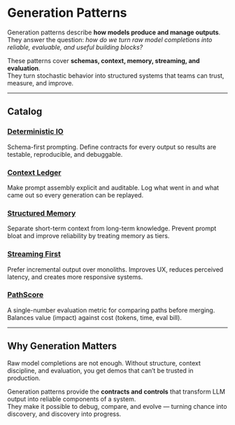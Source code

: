 # Generation Patterns

Generation patterns describe **how models produce and manage outputs**.  
They answer the question: *how do we turn raw model completions into reliable, evaluable, and useful building blocks?*  

These patterns cover **schemas, context, memory, streaming, and evaluation**.  
They turn stochastic behavior into structured systems that teams can trust, measure, and improve.  

---

## Catalog

### [Deterministic IO](./deterministic-io.md)  
Schema-first prompting. Define contracts for every output so results are testable, reproducible, and debuggable.  

### [Context Ledger](./context-ledger.md)  
Make prompt assembly explicit and auditable. Log what went in and what came out so every generation can be replayed.  

### [Structured Memory](./structured-memory.md)  
Separate short-term context from long-term knowledge. Prevent prompt bloat and improve reliability by treating memory as tiers.  

### [Streaming First](./streaming-first.md)  
Prefer incremental output over monoliths. Improves UX, reduces perceived latency, and creates more responsive systems.  

### [PathScore](./pathscore.md)  
A single-number evaluation metric for comparing paths before merging. Balances value (impact) against cost (tokens, time, eval bill).  

---

## Why Generation Matters

Raw model completions are not enough. Without structure, context discipline, and evaluation, you get demos that can’t be trusted in production.  

Generation patterns provide the **contracts and controls** that transform LLM output into reliable components of a system.  
They make it possible to debug, compare, and evolve — turning chance into discovery, and discovery into progress.  
